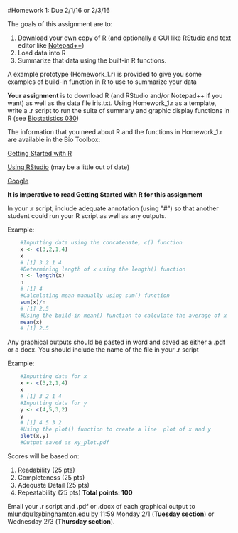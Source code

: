#Homework 1: Due 2/1/16 or 2/3/16

The goals of this assignment are to:

1. Download your own copy of [R](https://www.r-project.org) (and optionally a GUI like [RStudio](http://www.rstudio.com) and text editor like [Notepad++](https://notepad-plus-plus.org/))
2. Load data into R
3. Summarize that data using the built-in R functions.

A example prototype (Homework_1.r) is provided to give you some examples of build-in function in R to use to summarize your data

**Your assignment** is to download R (and RStudio and/or Notepad++ if you want) as well as the data file iris.txt. Using Homework_1.r as a template, write a .r script to run the suite of summary and graphic display functions in R (see [Biostatistics 030](http://biotoolbox.binghamton.edu/Biostatistics/2014%20Biostatistics%20Zar/Biostatistics%20Worksheets%20pdf/030-2010%20Biostatistics.pdf))

The information that you need about R and the functions in Homework_1.r are available in the Bio Toolbox:

[Getting Started with R](http://biotoolbox.binghamton.edu/Preliminaries/Getting%20Started%20with%20R.pdf)

[Using RStudio](http://biotoolbox.binghamton.edu/Preliminaries/RSTUDIO%20SUMMARY.pdf) (may be a little out of date)

[Google](www.google.com)

**It is imperative to read Getting Started with R for this assignment**

In your .r script, include adequate annotation (using "#") so that another student could run your R script as well as any outputs. 

Example:
```r
    #Inputting data using the concatenate, c() function
    x <- c(3,2,1,4)
    x
    # [1] 3 2 1 4
    #Determining length of x using the length() function
    n <- length(x)
    n
    # [1] 4
    #Calculating mean manually using sum() function
    sum(x)/n
    # [1] 2.5
    #Using the build-in mean() function to calculate the average of x
    mean(x)
    # [1] 2.5
```
Any graphical outputs should be pasted in word and saved as either a .pdf or a docx. You should include the name of the file in your .r script 

Example:
```r    
    #Inputting data for x
    x <- c(3,2,1,4)
    x
    # [1] 3 2 1 4
    #Inputting data for y
    y <- c(4,5,3,2)
    y
    # [1] 4 5 3 2
    #Using the plot() function to create a line  plot of x and y
    plot(x,y)
    #Output saved as xy_plot.pdf
```
Scores will be based on:
1. Readability (25 pts)
2. Completeness (25 pts)
3. Adequate Detail (25 pts)
4. Repeatability (25 pts)
**Total points: 100**

Email your .r script and .pdf or .docx of each graphical output to mlundqu1@binghamton.edu by 11:59 Monday 2/1 (**Tuesday section**) or Wednesday 2/3 (**Thursday section**).
